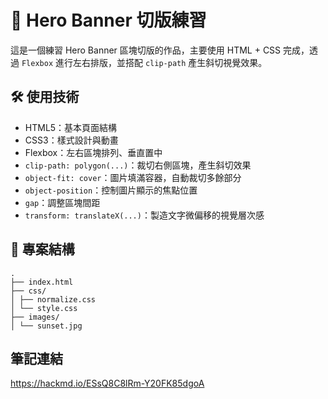 # 🎨 Hero Banner 切版練習

這是一個練習 Hero Banner 區塊切版的作品，主要使用 HTML + CSS 完成，透過 `Flexbox` 進行左右排版，並搭配 `clip-path` 產生斜切視覺效果。

## 🛠️ 使用技術

- HTML5：基本頁面結構
- CSS3：樣式設計與動畫
- Flexbox：左右區塊排列、垂直置中
- `clip-path: polygon(...)`：裁切右側區塊，產生斜切效果
- `object-fit: cover`：圖片填滿容器，自動裁切多餘部分
- `object-position`：控制圖片顯示的焦點位置
- `gap`：調整區塊間距
- `transform: translateX(...)`：製造文字微偏移的視覺層次感

## 📁 專案結構
```
.
├── index.html
├── css/
│ ├── normalize.css
│ └── style.css
├── images/
│ └── sunset.jpg
```

## 筆記連結
https://hackmd.io/ESsQ8C8lRm-Y20FK85dgoA